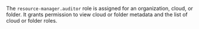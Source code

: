 The `resource-manager.auditor` role is assigned for an organization, cloud, or folder.
It grants permission to view cloud or folder metadata and the list of cloud or folder roles.
